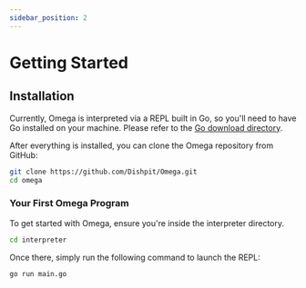 ```yaml
---
sidebar_position: 2
---
```


# Getting Started

## Installation

Currently, Omega is interpreted via a REPL built in Go, so you'll need to have Go installed on your machine. Please refer to the [Go download directory](https://go.dev/dl/).

After everything is installed, you can clone the Omega repository from GitHub:

```bash
git clone https://github.com/Dishpit/Omega.git
cd omega
```

### Your First Omega Program

To get started with Omega, ensure you're inside the interpreter directory.

```bash
cd interpreter
```

Once there, simply run the following command to launch the REPL:

```bash
go run main.go
```
